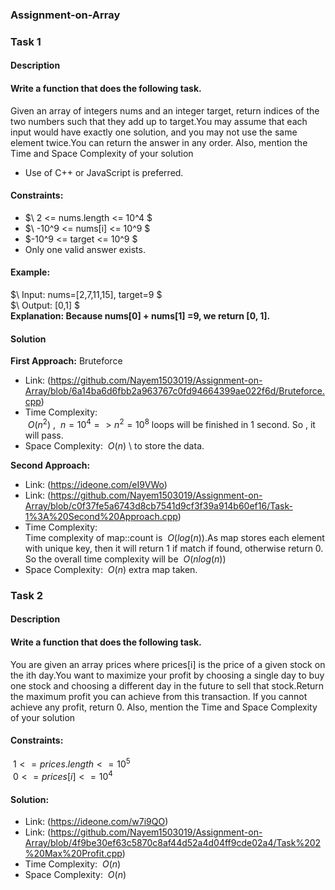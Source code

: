 ### Assignment-on-Array
### Task 1
#### Description
#### Write a function that does the following task.  
Given an array of integers nums and an integer target, return indices of the two numbers such that they add up to target.You may assume that each input would have exactly one solution, and you may not use the same element twice.You can return the answer in any order.
Also, mention the Time and Space Complexity of your solution
+ Use of C++ or JavaScript is preferred.
#### Constraints:
+ $\ 2 <= nums.length <= 10^4 $  
+ $\ -10^9 <= nums[i] <= 10^9 $  
+ $\-10^9 <= target <= 10^9 $  
+ Only one valid answer exists.

#### Example:
$\ Input: nums=[2,7,11,15], target=9 $  
$\ Output: [0,1] $  
**Explanation: Because  nums[0] + nums[1] =9, we return [0, 1].**

#### Solution  
**First Approach:** Bruteforce
+ Link: (https://github.com/Nayem1503019/Assignment-on-Array/blob/6a14ba6d6fbb2a963767c0fd94664399ae022f6d/Bruteforce.cpp)
+ Time Complexity:  
$`\ O(n^2) `$ , $`\ n=10^4  =>n^2=10^8  `$ loops  will  be  finished  in  1  second.  So ,   it   will   pass.
+ Space Complexity: $`\ O(n) `$ \\ to store the data.

**Second Approach:**
+ Link: (https://ideone.com/eI9VWo)
+ Link: (https://github.com/Nayem1503019/Assignment-on-Array/blob/c0f37fe5a6743d8cb7541d9cf3f39a914b60ef16/Task-1%3A%20Second%20Approach.cpp)
+ Time Complexity:<br />
Time complexity of map::count  is $`\ O(log(n)) `$.As map stores each element with unique key, then it will return 1 if match if found, otherwise return 0. So the overall time complexity will be $`\ O(nlog(n))`$
+ Space Complexity: $`\ O(n) `$ extra map taken.

### Task 2
#### Description
#### Write a function that does the following task.     
You are given an array prices where prices[i] is the price of a given stock on the ith day.You want to maximize your profit by choosing a single day to buy one stock and choosing a different day in the future to sell that stock.Return the maximum profit you can achieve from this transaction. If you cannot achieve any profit, return 0.
Also, mention the Time and Space Complexity of your solution
#### Constraints: 
$`\ 1 <= prices.length <= 10^5 `$ <br/>
$`\ 0 <= prices[i] <= 10^4 `$

#### Solution:   
+ Link: (https://ideone.com/w7i9QO)
+ Link: (https://github.com/Nayem1503019/Assignment-on-Array/blob/4f9be30ef63c5870c8af44d52a4d04ff9cde02a4/Task%202%20Max%20Profit.cpp)
+ Time Complexity: $`\ O(n) `$
+ Space Complexity: $`\ O(n) `$







